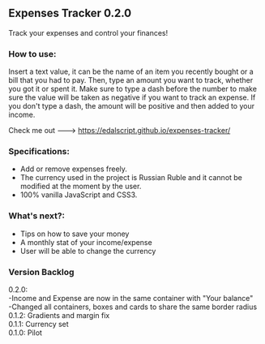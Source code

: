 ## Expenses Tracker 0.2.0

Track your expenses and control your finances! 

### How to use: </br>
Insert a text value, it can be the name of an item you recently bought or a bill that you had to pay. Then, type an amount you want to track, whether you got it or spent it. Make sure to type a dash before the number to make sure the value will be taken as negative if you want to track an expense. If you don't type a dash, the amount will be positive and then added to your income. 

Check me out ---> https://edalscript.github.io/expenses-tracker/

### Specifications: 
- Add or remove expenses freely. 
- The currency used in the project is Russian Ruble and it cannot be modified at the moment by the user.
- 100% vanilla JavaScript and CSS3. 

### What's next?: </br>
- Tips on how to save your money
- A monthly stat of your income/expense
- User will be able to change the currency 

### Version Backlog

0.2.0: </br> 
-Income and Expense are now in the same container with "Your balance" </br>
-Changed all containers, boxes and cards to share the same border radius </br>
0.1.2: Gradients and margin fix </br>
0.1.1: Currency set</br>
0.1.0: Pilot</br>

